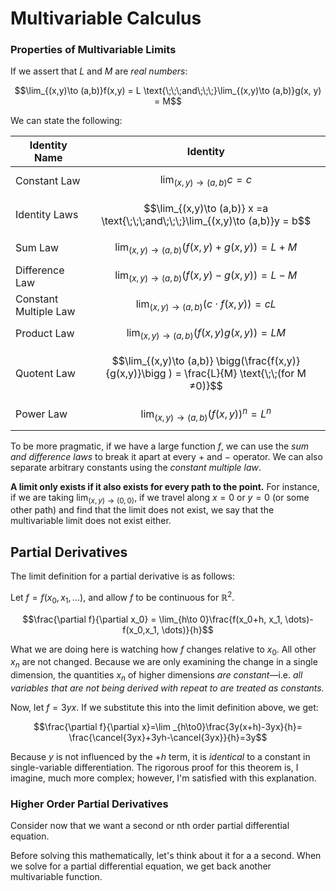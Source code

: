 # Multivariable Calculus

### Properties of Multivariable Limits

If we assert that $L$ and $M$ are *real numbers*:

$$\lim_{(x,y)\to (a,b)}f(x,y) = L \text{\;\;\;and\;\;\;}\lim_{(x,y)\to (a,b)}g(x, y) = M$$


We can state the following: 

| Identity Name         | Identity                                                                                         |
| --------------------- | ------------------------------------------------------------------------------------------------ |
| Constant Law          | $$\lim_{(x,y)\to (a,b)}c = c$$                                                                   |
| Identity Laws         | $$\lim_{(x,y)\to (a,b)} x =a \text{\;\;\;and\;\;\;}\lim_{(x,y)\to (a,b)}y = b$$                  |
| Sum Law               | $$\lim_{(x,y)\to (a,b)} \big(f(x,y) + g(x,y)  \big) = L+M$$                                      |
| Difference Law        | $$\lim_{(x,y)\to (a,b)} \big(f(x,y) - g(x,y)  \big) = L-M$$                                      |
| Constant Multiple Law | $$\lim_{(x,y)\to (a,b)}  \big ( c\cdot f(x,y)\big ) = cL$$                                       |
| Product Law           | $$\lim_{(x,y)\to (a,b)} \big( f(x,y)g(x,y)\big ) = LM$$                                          |
| Quotent Law           | $$\lim_{(x,y)\to (a,b)} \bigg(\frac{f(x,y)}{g(x,y)}\bigg ) = \frac{L}{M} \text{\;\;(for M ≠0)}$$ |
| Power Law             | $$\lim_{(x,y)\to (a,b)} \big (f(x,y)\big)^n = L^n$$                                              |

To be more pragmatic, if we have a large function $f$, we can use the *sum and difference laws* to break it apart at every $+$ and $-$ operator. We can also separate arbitrary constants using the *constant multiple law*.

**A limit only exists if it also exists for every path to the point.** For instance, if we are taking $\lim_{(x,y) \to (0, 0)}$, if we travel along $x=0$ or $y=0$ (or some other path) and find that the limit does not exist, we say that the multivariable limit does not exist either.

## Partial Derivatives

The limit definition for a partial derivative is as follows:

Let $f = f(x_0, x_1, \dots)$, and allow $f$ to be continuous for $\mathbb R^2$. 

$$\frac{\partial f}{\partial x_0} = \lim_{h\to 0}\frac{f(x_0+h, x_1, \dots)-f(x_0,x_1, \dots)}{h}$$

What we are doing here is watching how $f$ changes relative to $x_0$. All other $x_n$ are not changed. Because we are only examining the change in a single dimension, the quantities $x_n$ of higher dimensions *are constant*—i.e. *all variables that are not being derived with repeat to are treated as constants.* 

Now, let $f=3yx$. If we substitute this into the limit definition above, we get:

$$\frac{\partial f}{\partial x}=\lim _{h\to0}\frac{3y(x+h)-3yx}{h}= \frac{\cancel{3yx}+3yh-\cancel{3yx}}{h}=3y$$

Because $y$ is not influenced by the $+h$ term, it is *identical* to a constant in single-variable differentiation. The rigorous proof for this theorem is, I imagine, much more complex; however, I'm satisfied with this explanation.

### Higher Order Partial Derivatives

Consider now that we want a second or nth order partial differential equation.

Before solving this mathematically, let's think about it for a a second. When we solve for a partial differential equation, we get back another multivariable function.

